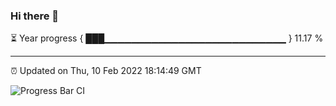 ### Hi there 👋

⏳ Year progress { ███▁▁▁▁▁▁▁▁▁▁▁▁▁▁▁▁▁▁▁▁▁▁▁▁▁▁▁ } 11.17 %

---

⏰ Updated on Thu, 10 Feb 2022 18:14:49 GMT

![Progress Bar CI](https://github.com/liununu/liununu/workflows/Progress%20Bar%20CI/badge.svg)
